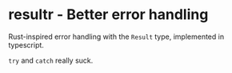 # resultr - Better error handling

Rust-inspired error handling with the `Result` type, implemented in typescript.

`try` and `catch` really suck.
